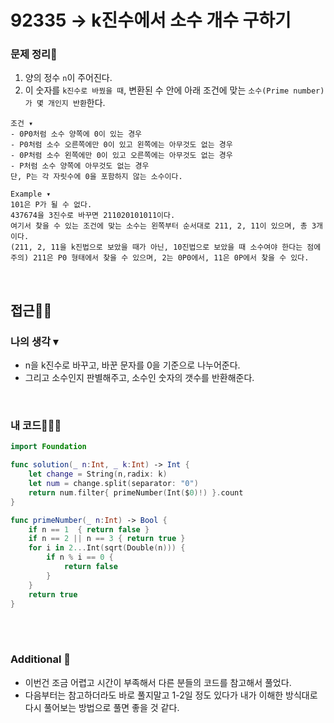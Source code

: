 # 92335 → k진수에서 소수 개수 구하기
### 문제 정리📝
1. 양의 정수 `n`이 주어진다. 
2. 이 숫자를 `k진수로 바꿨을 때`, 변환된 수 안에 아래 조건에 맞는 `소수(Prime number)가 몇 개인지 반환`한다.

```
조건 ▾
- 0P0처럼 소수 양쪽에 0이 있는 경우
- P0처럼 소수 오른쪽에만 0이 있고 왼쪽에는 아무것도 없는 경우
- 0P처럼 소수 왼쪽에만 0이 있고 오른쪽에는 아무것도 없는 경우
- P처럼 소수 양쪽에 아무것도 없는 경우
단, P는 각 자릿수에 0을 포함하지 않는 소수이다.
```

```
Example ▾
101은 P가 될 수 없다.
437674을 3진수로 바꾸면 211020101011이다. 
여기서 찾을 수 있는 조건에 맞는 소수는 왼쪽부터 순서대로 211, 2, 11이 있으며, 총 3개이다. 
(211, 2, 11을 k진법으로 보았을 때가 아닌, 10진법으로 보았을 때 소수여야 한다는 점에 주의) 211은 P0 형태에서 찾을 수 있으며, 2는 0P0에서, 11은 0P에서 찾을 수 있다.
```

</br>

## 접근🚶🏻
### 나의 생각 ▾
- n을 k진수로 바꾸고, 바꾼 문자를 0을 기준으로 나누어준다.
- 그리고 소수인지 판별해주고, 소수인 숫자의 갯수를 반환해준다.

</br>

### 내 코드👨🏻‍💻
```swift
import Foundation

func solution(_ n:Int, _ k:Int) -> Int {
    let change = String(n,radix: k)
    let num = change.split(separator: "0")
    return num.filter{ primeNumber(Int($0)!) }.count
}

func primeNumber(_ n:Int) -> Bool {
    if n == 1  { return false }
    if n == 2 || n == 3 { return true }
    for i in 2...Int(sqrt(Double(n))) {
        if n % i == 0 {
            return false
        }
    }
    return true
}
```

</br></br>

### Additional 📂
- 이번건 조금 어렵고 시간이 부족해서 다른 분들의 코드를 참고해서 풀었다. 
- 다음부터는 참고하더라도 바로 풀지말고 1-2일 정도 있다가 내가 이해한 방식대로 다시 풀어보는 방법으로 풀면 좋을 것 같다.